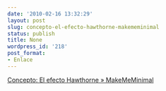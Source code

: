 ```yaml
---
date: '2010-02-16 13:32:29'
layout: post
slug: concepto-el-efecto-hawthorne-makememinimal
status: publish
title: None
wordpress_id: '218'
post_format:
- Enlace
---
```


[Concepto: El efecto Hawthorne » MakeMeMinimal](http://makememinimal.com/2010/concepto-el-efecto-hawthorne/)
